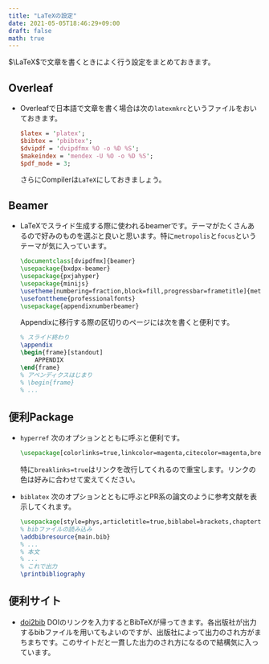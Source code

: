 ```yaml
---
title: "LaTeXの設定"
date: 2021-05-05T18:46:29+09:00
draft: false
math: true
---
```


$\LaTeX$で文章を書くときによく行う設定をまとめておきます。

## Overleaf

- Overleafで日本語で文章を書く場合は次の`latexmkrc`というファイルをおいておきます。
    ```perl
    $latex = 'platex';
    $bibtex = 'pbibtex';
    $dvipdf = 'dvipdfmx %O -o %D %S';
    $makeindex = 'mendex -U %O -o %D %S';
    $pdf_mode = 3; 
    ```
    さらにCompilerは`LaTeX`にしておきましょう。

## Beamer

- LaTeXでスライド生成する際に使われるbeamerです。テーマがたくさんあるので好みのものを選ぶと良いと思います。特に`metropolis`と`focus`というテーマが気に入っています。
    ```tex
    \documentclass[dvipdfmx]{beamer}
    \usepackage{bxdpx-beamer}
    \usepackage{pxjahyper}
    \usepackage{minijs}
    \usetheme[numbering=fraction,block=fill,progressbar=frametitle]{metropolis}
    \usefonttheme{professionalfonts}
    \usepackage{appendixnumberbeamer}
    ```
    Appendixに移行する際の区切りのページには次を書くと便利です。
    ```tex
    % スライド終わり
    \appendix
    \begin{frame}[standout]
        APPENDIX
    \end{frame}
    % アペンディクスはじまり
    % \begin{frame}
    % ...
    ```

## 便利Package

- `hyperref`
    次のオプションとともに呼ぶと便利です。
    ```tex
    \usepackage[colorlinks=true,linkcolor=magenta,citecolor=magenta,breaklinks=true]{hyperref}
    ```
    特に`breaklinks=true`はリンクを改行してくれるので重宝します。リンクの色は好みに合わせて変えてください。

- `biblatex`
    次のオプションとともに呼ぶとPR系の論文のように参考文献を表示してくれます。
    ```tex
    \usepackage[style=phys,articletitle=true,biblabel=brackets,chaptertitle=false,pageranges=false,doi=false]{biblatex}
    % bibファイルの読み込み
    \addbibresource{main.bib}
    % ...
    % 本文
    % ...
    % これで出力
    \printbibliography
    ```

## 便利サイト

- [doi2bib](https://www.doi2bib.org/)
    DOIのリンクを入力するとBibTeXが帰ってきます。各出版社が出力するbibファイルを用いてもよいのですが、出版社によって出力のされ方がまちまちです。このサイトだと一貫した出力のされ方になるので結構気に入っています。

